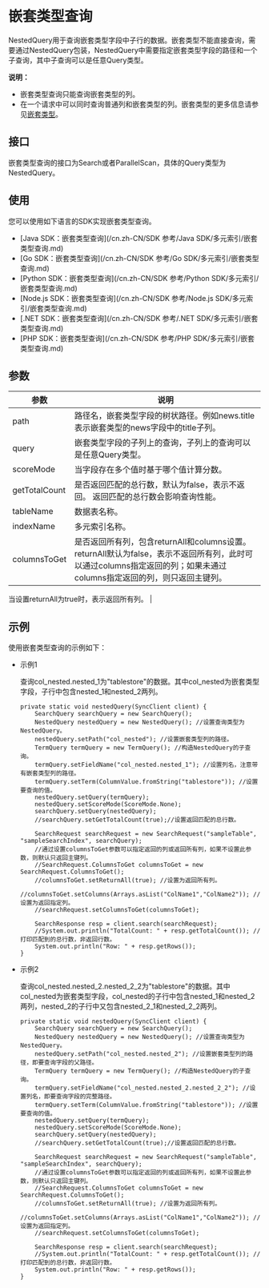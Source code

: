 # 嵌套类型查询

NestedQuery用于查询嵌套类型字段中子行的数据。嵌套类型不能直接查询，需要通过NestedQuery包装，NestedQuery中需要指定嵌套类型字段的路径和一个子查询，其中子查询可以是任意Query类型。

**说明：**

-   嵌套类型查询只能查询嵌套类型的列。
-   在一个请求中可以同时查询普通列和嵌套类型的列。嵌套类型的更多信息请参见[嵌套类型](/cn.zh-CN/功能介绍/多元索引/使用/数组和嵌套类型.md)。

## 接口

嵌套类型查询的接口为Search或者ParallelScan，具体的Query类型为NestedQuery。

## 使用

您可以使用如下语言的SDK实现嵌套类型查询。

-   [Java SDK：嵌套类型查询](/cn.zh-CN/SDK 参考/Java SDK/多元索引/嵌套类型查询.md)
-   [Go SDK：嵌套类型查询](/cn.zh-CN/SDK 参考/Go SDK/多元索引/嵌套类型查询.md)
-   [Python SDK：嵌套类型查询](/cn.zh-CN/SDK 参考/Python SDK/多元索引/嵌套类型查询.md)
-   [Node.js SDK：嵌套类型查询](/cn.zh-CN/SDK 参考/Node.js SDK/多元索引/嵌套类型查询.md)
-   [.NET SDK：嵌套类型查询](/cn.zh-CN/SDK 参考/.NET SDK/多元索引/嵌套类型查询.md)
-   [PHP SDK：嵌套类型查询](/cn.zh-CN/SDK 参考/PHP SDK/多元索引/嵌套类型查询.md)

## 参数

|参数|说明|
|--|--|
|path|路径名，嵌套类型字段的树状路径。例如news.title表示嵌套类型的news字段中的title子列。|
|query|嵌套类型字段的子列上的查询，子列上的查询可以是任意Query类型。|
|scoreMode|当字段存在多个值时基于哪个值计算分数。|
|getTotalCount|是否返回匹配的总行数，默认为false，表示不返回。 返回匹配的总行数会影响查询性能。 |
|tableName|数据表名称。|
|indexName|多元索引名称。|
|columnsToGet|是否返回所有列，包含returnAll和columns设置。 returnAll默认为false，表示不返回所有列，此时可以通过columns指定返回的列；如果未通过columns指定返回的列，则只返回主键列。

当设置returnAll为true时，表示返回所有列。 |

## 示例

使用嵌套类型查询的示例如下：

-   示例1

    查询col\_nested.nested\_1为"tablestore"的数据。其中col\_nested为嵌套类型字段，子行中包含nested\_1和nested\_2两列。

    ```
    private static void nestedQuery(SyncClient client) {
        SearchQuery searchQuery = new SearchQuery();
        NestedQuery nestedQuery = new NestedQuery(); //设置查询类型为NestedQuery。
        nestedQuery.setPath("col_nested"); //设置嵌套类型列的路径。
        TermQuery termQuery = new TermQuery(); //构造NestedQuery的子查询。
        termQuery.setFieldName("col_nested.nested_1"); //设置列名，注意带有嵌套类型列的路径。
        termQuery.setTerm(ColumnValue.fromString("tablestore")); //设置要查询的值。
        nestedQuery.setQuery(termQuery);
        nestedQuery.setScoreMode(ScoreMode.None);
        searchQuery.setQuery(nestedQuery);
        //searchQuery.setGetTotalCount(true);//设置返回匹配的总行数。
    
        SearchRequest searchRequest = new SearchRequest("sampleTable", "sampleSearchIndex", searchQuery);
        //通过设置columnsToGet参数可以指定返回的列或返回所有列，如果不设置此参数，则默认只返回主键列。
        //SearchRequest.ColumnsToGet columnsToGet = new SearchRequest.ColumnsToGet();
        //columnsToGet.setReturnAll(true); //设置为返回所有列。
        //columnsToGet.setColumns(Arrays.asList("ColName1","ColName2")); //设置为返回指定列。
        //searchRequest.setColumnsToGet(columnsToGet);
    
        SearchResponse resp = client.search(searchRequest);
        //System.out.println("TotalCount: " + resp.getTotalCount()); //打印匹配到的总行数，非返回行数。
        System.out.println("Row: " + resp.getRows());
    }
    ```

-   示例2

    查询col\_nested.nested\_2.nested\_2\_2为"tablestore"的数据。其中col\_nested为嵌套类型字段，col\_nested的子行中包含nested\_1和nested\_2两列，nested\_2的子行中又包含nested\_2\_1和nested\_2\_2两列。

    ```
    private static void nestedQuery(SyncClient client) {
        SearchQuery searchQuery = new SearchQuery();
        NestedQuery nestedQuery = new NestedQuery(); //设置查询类型为NestedQuery。
        nestedQuery.setPath("col_nested.nested_2"); //设置嵌套类型列的路径，即要查询字段的父路径。
        TermQuery termQuery = new TermQuery(); //构造NestedQuery的子查询。
        termQuery.setFieldName("col_nested.nested_2.nested_2_2"); //设置列名，即要查询字段的完整路径。
        termQuery.setTerm(ColumnValue.fromString("tablestore")); //设置要查询的值。
        nestedQuery.setQuery(termQuery);
        nestedQuery.setScoreMode(ScoreMode.None);
        searchQuery.setQuery(nestedQuery);
        //searchQuery.setGetTotalCount(true);//设置返回匹配的总行数。
    
        SearchRequest searchRequest = new SearchRequest("sampleTable", "sampleSearchIndex", searchQuery);
        //通过设置columnsToGet参数可以指定返回的列或返回所有列，如果不设置此参数，则默认只返回主键列。
        //SearchRequest.ColumnsToGet columnsToGet = new SearchRequest.ColumnsToGet();
        //columnsToGet.setReturnAll(true); //设置为返回所有列。
        //columnsToGet.setColumns(Arrays.asList("ColName1","ColName2")); //设置为返回指定列。
        //searchRequest.setColumnsToGet(columnsToGet);
    
        SearchResponse resp = client.search(searchRequest);
        //System.out.println("TotalCount: " + resp.getTotalCount()); //打印匹配到的总行数，非返回行数。
        System.out.println("Row: " + resp.getRows());
    }
    ```


